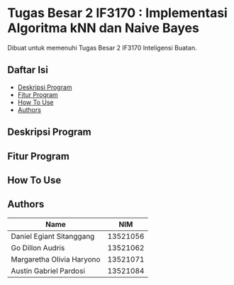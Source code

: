 # Tugas Besar 2 IF3170 : Implementasi Algoritma kNN dan Naive Bayes

Dibuat untuk memenuhi Tugas Besar 2 IF3170 Inteligensi Buatan.

## Daftar Isi

- [Deskripsi Program](#deskripsi-program)
- [Fitur Program](#fitur-program)
- [How To Use](#how-to-use)
- [Authors](#authors)

## Deskripsi Program

## Fitur Program

## How To Use

## Authors

| Name                           |   NIM    |
| ------------------------------ | :------: |
| Daniel Egiant Sitanggang       | 13521056 |
| Go Dillon Audris               | 13521062 |
| Margaretha Olivia Haryono      | 13521071 |
| Austin Gabriel Pardosi         | 13521084 |
